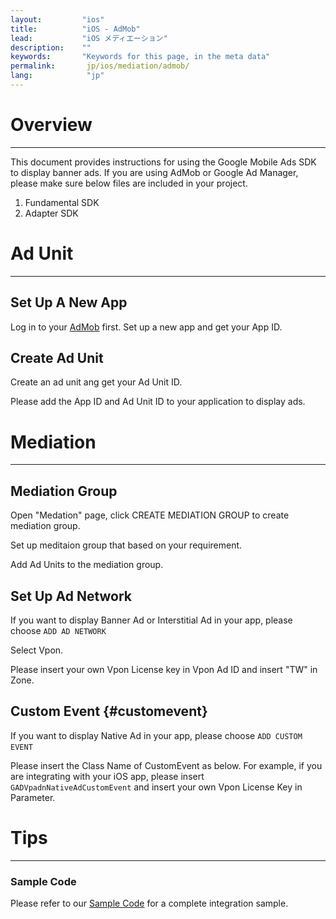 ```yaml
---
layout:         "ios"
title:          "iOS - AdMob"
lead:           "iOS メディエーション"
description:    ""
keywords:       "Keywords for this page, in the meta data"
permalink:       jp/ios/mediation/admob/
lang:            "jp"
---
```

# Overview
---
This document provides instructions for using the Google Mobile Ads SDK to display banner ads. If you are using AdMob or Google Ad Manager, please make sure below files are included in your project.

1. Fundamental SDK
2. Adapter SDK

# Ad Unit
---

## Set Up A New App
Log in to your [AdMob][1] first. Set up a new app and get your App ID.
<img src="{{site.imgurl}}/AdMob_023.png" alt="" class=""/>

## Create Ad Unit
Create an ad unit ang get your Ad Unit ID.
<img src="{{site.imgurl}}/AdMob_024.png" alt="" class=""/>

Please add the App ID and Ad Unit ID to your application to display ads.

# Mediation
---

## Mediation Group
Open "Medation" page, click CREATE MEDIATION GROUP to create mediation group.
<img src="{{site.imgurl}}/AdMob_025.png" alt="" class=""/>

Set up meditaion group that based on your requirement.
<img src="{{site.imgurl}}/AdMob_026.png" alt="" class=""/>

Add Ad Units to the mediation group.
<img src="{{site.imgurl}}/AdMob_027.png" alt="" class=""/>
<img src="{{site.imgurl}}/AdMob_028.png" alt="" class=""/>

## Set Up Ad Network
If you want to display Banner Ad or Interstitial Ad in your app, please choose `ADD AD NETWORK`
<img src="{{site.imgurl}}/AdMob_029.png" alt="" class=""/>

Select Vpon.
<img src="{{site.imgurl}}/AdMob_030.png" alt="" class=""/>

Please insert your own Vpon License key in Vpon Ad ID and insert "TW" in Zone.
<img src="{{site.imgurl}}/AdMob_031.png" alt="" class=""/>


## Custom Event {#customevent}
If you want to display Native Ad in your app, please choose `ADD CUSTOM EVENT`
<img src="{{site.imgurl}}/AdMob_032.png" alt="" class=""/>

Please insert the Class Name of CustomEvent as below. For example, if you are integrating with your iOS app, please insert `GADVpadnNativeAdCustomEvent` and insert your own Vpon License Key in Parameter.
<img src="{{site.imgurl}}/AdMob_033.png" alt="" class=""/>


# Tips
---

### Sample Code
Please refer to our [Sample Code] for a complete integration sample.


[串接說明]:http://wiki.vpon.com/jp/ios/integration-guide/
[1]:https://apps.admob.com
[Sample Code]: {{site.baseurl}}/jp/ios/download